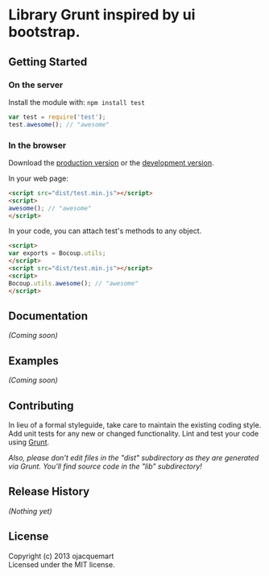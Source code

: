 # Library Grunt inspired by ui bootstrap.

## Getting Started
### On the server
Install the module with: `npm install test`

```javascript
var test = require('test');
test.awesome(); // "awesome"
```


### In the browser
Download the [production version][min] or the [development version][max].

[min]: https://raw.github.com/olivier/testlib/master/dist/test.min.js
[max]: https://raw.github.com/olivier/testlib/master/dist/header.js

In your web page:

```html
<script src="dist/test.min.js"></script>
<script>
awesome(); // "awesome"
</script>
```

In your code, you can attach test's methods to any object.

```html
<script>
var exports = Bocoup.utils;
</script>
<script src="dist/test.min.js"></script>
<script>
Bocoup.utils.awesome(); // "awesome"
</script>
```

## Documentation
_(Coming soon)_

## Examples
_(Coming soon)_

## Contributing
In lieu of a formal styleguide, take care to maintain the existing coding style. Add unit tests for any new or changed functionality. Lint and test your code using [Grunt](http://gruntjs.com/).

_Also, please don't edit files in the "dist" subdirectory as they are generated via Grunt. You'll find source code in the "lib" subdirectory!_

## Release History
_(Nothing yet)_

## License
Copyright (c) 2013 ojacquemart  
Licensed under the MIT license.
